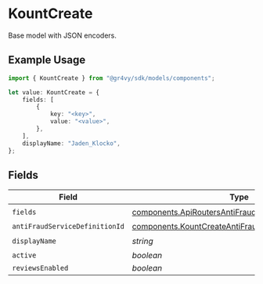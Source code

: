 # KountCreate

Base model with JSON encoders.

## Example Usage

```typescript
import { KountCreate } from "@gr4vy/sdk/models/components";

let value: KountCreate = {
    fields: [
        {
            key: "<key>",
            value: "<value>",
        },
    ],
    displayName: "Jaden_Klocko",
};
```

## Fields

| Field                                                                                                                      | Type                                                                                                                       | Required                                                                                                                   | Description                                                                                                                |
| -------------------------------------------------------------------------------------------------------------------------- | -------------------------------------------------------------------------------------------------------------------------- | -------------------------------------------------------------------------------------------------------------------------- | -------------------------------------------------------------------------------------------------------------------------- |
| `fields`                                                                                                                   | [components.ApiRoutersAntiFraudServicesSchemasField](../../models/components/apiroutersantifraudservicesschemasfield.md)[] | :heavy_check_mark:                                                                                                         | N/A                                                                                                                        |
| `antiFraudServiceDefinitionId`                                                                                             | [components.KountCreateAntiFraudServiceDefinitionId](../../models/components/kountcreateantifraudservicedefinitionid.md)   | :heavy_minus_sign:                                                                                                         | N/A                                                                                                                        |
| `displayName`                                                                                                              | *string*                                                                                                                   | :heavy_check_mark:                                                                                                         | N/A                                                                                                                        |
| `active`                                                                                                                   | *boolean*                                                                                                                  | :heavy_minus_sign:                                                                                                         | N/A                                                                                                                        |
| `reviewsEnabled`                                                                                                           | *boolean*                                                                                                                  | :heavy_minus_sign:                                                                                                         | N/A                                                                                                                        |